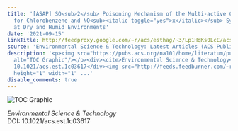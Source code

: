 ```yaml
---
title: '[ASAP] SO<sub>2</sub> Poisoning Mechanism of the Multi-active Center Catalyst
  for Chlorobenzene and NO<sub><italic toggle="yes">x</italic></sub> Synergistic Degradation
  at Dry and Humid Environments'
date: '2021-09-15'
linkTitle: http://feedproxy.google.com/~r/acs/esthag/~3/Lp1HqKs0LcE/acs.est.1c03617
source: 'Environmental Science & Technology: Latest Articles (ACS Publications)'
description: '<p><img src="https://pubs.acs.org/na101/home/literatum/publisher/achs/journals/content/esthag/0/esthag.ahead-of-print/acs.est.1c03617/20210915/images/medium/es1c03617_0009.gif"
  alt="TOC Graphic"/></p><div><cite>Environmental Science & Technology</cite></div><div>DOI:
  10.1021/acs.est.1c03617</div><img src="http://feeds.feedburner.com/~r/acs/esthag/~4/Lp1HqKs0LcE"
  height="1" width="1" ...'
disable_comments: true
---
```

<p><img src="https://pubs.acs.org/na101/home/literatum/publisher/achs/journals/content/esthag/0/esthag.ahead-of-print/acs.est.1c03617/20210915/images/medium/es1c03617_0009.gif" alt="TOC Graphic"/></p><div><cite>Environmental Science & Technology</cite></div><div>DOI: 10.1021/acs.est.1c03617</div><img src="http://feeds.feedburner.com/~r/acs/esthag/~4/Lp1HqKs0LcE" height="1" width="1" ...